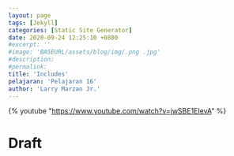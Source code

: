 ```yaml
---
layout: page
tags: [Jekyll]
categories: [Static Site Generator]
date: 2020-09-24 12:25:10 +0800
#excerpt: ''
#image: 'BASEURL/assets/blog/img/.png .jpg'
#description: 
#permalink: 
title: 'Includes'
pelajaran: 'Pelajaran 16'
author: 'Larry Marzan Jr.'
---
```

{% youtube "https://www.youtube.com/watch?v=jwSBE1EIevA" %}

# Draft
<!-- 
https://www.mikedane.com/static-site-generators/jekyll/
Checklist Draft File created:
*1 Jekyll
*2 ArchLinux Installation
*3 Windows Installation
*4 Mac Installation
*5 Creating A Site
*6 Front Matter
*7 Writing Posts
*8 Writing Drafts
*9 Creating Pages
*10 Permalink
*11 Front Matter Defaults
*12 Plugins
*13 Themes
*14 Templates
*15 Variables
*16 Includes
17 Looping Through Pages
18 Conditionals
19 Data Files
20 Static Files
21 Deploying To Github Pages
 -->